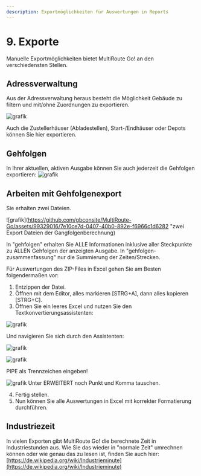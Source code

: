 ```yaml
---
description: Exportmöglichkeiten für Auswertungen in Reports
---
```


# 9. Exporte

Manuelle Exportmöglichkeiten bietet MultiRoute Go! an den verschiedensten Stellen. 

## Adressverwaltung 

Aus der Adressverwaltung heraus besteht die Möglichkeit Gebäude zu filtern und mit/ohne Zuordnungen zu exportieren.

![grafik](https://user-images.githubusercontent.com/99329016/167629229-2027f10c-694c-4c7e-9b66-4c94b316c7a9.png "Exportmöglichkeiten mit Hilfe von Filtern")

Auch die Zustellerhäuser (Abladestellen),  Start-/Endhäuser oder Depots können Sie hier exportieren. 

## Gehfolgen

In Ihrer aktuellen, aktiven Ausgabe können Sie auch jederzeit die Gehfolgen exportieren:
![grafik](https://user-images.githubusercontent.com/99329016/167630490-932c3daf-6822-4843-a81a-10da0d9c0640.png "Export der aktuellen Verteilschiene in MRGo")


## Arbeiten mit Gehfolgenexport
Sie erhalten zwei Dateien. 

![grafik](https://github.com/gbconsite/MultiRoute-Go/assets/99329016/7e10ce7d-0407-40b0-892e-f6966c1d6282 "zwei Export Dateien der Gangfolgenberechnung)

In "gehfolgen" erhalten Sie ALLE Informationen inklusive aller Steckpunkte zu ALLEN Gehfolgen der anzeigten Ausgabe.
In "gehfolgen-zusammenfassung" nur die Summierung der Zeiten/Strecken. 

Für Auswertungen des ZIP-Files in Excel gehen Sie am Besten folgendermaßen vor:

1. Entzippen der Datei.
2. Öffnen mit dem Editor, alles markieren [STRG+A], dann alles kopieren [STRG+C].
3. Öffnen Sie ein leeres Excel und nutzen Sie den Textkonvertierungsassistenten:
   
![grafik](https://github.com/gbconsite/MultiRoute-Go/assets/99329016/b6360eac-1c04-4fe0-8b77-82248113e2f6 "Excel Textkonvertierungs-Assistent")

Und navigieren Sie sich durch den Assistenten:

![grafik](https://github.com/gbconsite/MultiRoute-Go/assets/99329016/8aa885e8-7330-4946-9bd1-2d5e620627e3 "Excel Textkonvertierungs-Assistent")


![grafik](https://github.com/gbconsite/MultiRoute-Go/assets/99329016/294f66a2-9b96-47b9-9d8b-47cdf7c4a146 "Excel Textkonvertierungs-Assistent")

PIPE als Trennzeichen eingeben!

![grafik](https://github.com/gbconsite/MultiRoute-Go/assets/99329016/5071fdf3-52a5-491e-9646-2f8a44e5add7 "Pipe im Excel Textkonvertierungs-Assistent")
Unter ERWEITERT noch Punkt und Komma tauschen.

4. Fertig stellen.
5. Nun können Sie alle Auswertungen in Excel mit korrekter Formatierung durchführen.



## Industriezeit

In vielen Exporten gibt MultiRoute Go! die berechnete Zeit in Industriestunden aus. Wie Sie das wieder in "normale Zeit" umrechnen können oder wie genau das zu lesen ist, finden Sie auch hier: [https://de.wikipedia.org/wiki/Industrieminute](https://de.wikipedia.org/wiki/Industrieminute)

